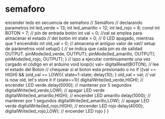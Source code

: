 # semaforo
encender leds en secuencia de semaforo
// Semáforo
// declarando parametros
int led_verde = 13;
int led_amarillo = 12;
int led_rojo = 8;
const int BOTON = 7; // pin de entrada botón
int val = 0; //val se emplea para almacenar el estado
// del botón
int state = 0; // 0 LED apagado, mientras que 1 encendido
int old_val = 0; // almacena el antiguo valor de val// setup de parámetros
void setup() {
// se indica que cada pin es de salidad OUTPUT.
pinMode(led_verde, OUTPUT);
pinMode(led_amarillo, OUTPUT);
pinMode(led_rojo, OUTPUT);
}
// lazo a ejecutar continuamente una vez cargado el código en el arduino
void loop(){
val= digitalRead(BOTON); // lee el estado del Boton
// chequear si el boton esta presionado o no
if ((val == HIGH) && (old_val == LOW)){
state=1-state;
delay(10);
}
old_val = val; // val is now old, let's store it
if (state==1){
digitalWrite(led_verde,HIGH); // encender LED verde
delay(5000); // mantener por 5 segundos
digitalWrite(led_verde,LOW); // apagar LED verde
digitalWrite(led_amarillo,HIGH); // encender LED amarillo
delay(1000); // mantener por 1 segundos
digitalWrite(led_amarillo,LOW); // apagar LED verde
digitalWrite(led_rojo,HIGH); // encender LED rojo
delay(4000);
digitalWrite(led_rojo,LOW); // encender LED rojo
}
}
